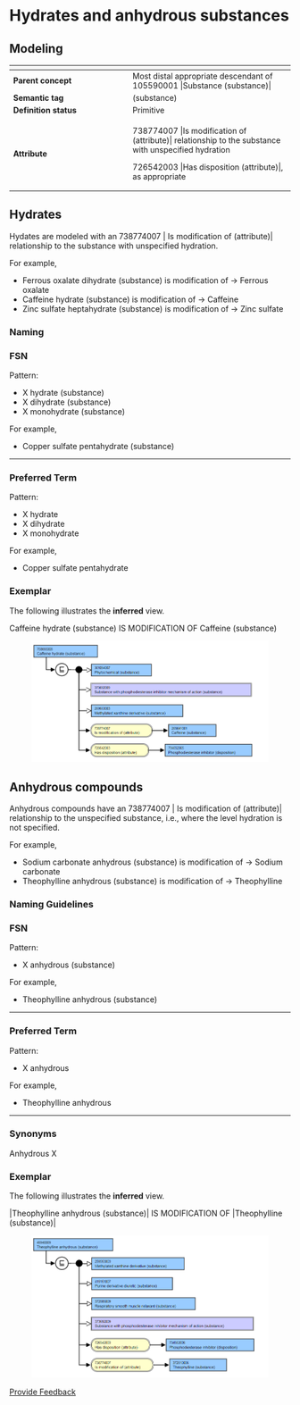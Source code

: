 # Hydrates and anhydrous substances

## Modeling

<table data-header-hidden><thead><tr><th width="199.83203125"></th><th></th></tr></thead><tbody><tr><td><strong>Parent concept</strong></td><td>Most distal appropriate descendant of 105590001 |Substance (substance)|</td></tr><tr><td><strong>Semantic tag</strong></td><td>(substance)</td></tr><tr><td><strong>Definition status</strong></td><td>Primitive</td></tr><tr><td><strong>Attribute</strong></td><td><p>738774007 |Is modification of (attribute)| relationship to the substance with unspecified hydration</p><p>726542003 |Has disposition (attribute)|, as appropriate</p></td></tr></tbody></table>

## Hydrates

Hydates are modeled with an 738774007 | Is modification of (attribute)| relationship to the substance with unspecified hydration.

For example,

* Ferrous oxalate dihydrate (substance) is modification of → Ferrous oxalate
* Caffeine hydrate (substance) is modification of → Caffeine
* Zinc sulfate heptahydrate (substance) is modification of → Zinc sulfate

### Naming&#x20;

### FSN

Pattern:

* X hydrate (substance)
* X dihydrate (substance)
* X monohydrate (substance)

For example,

* Copper sulfate pentahydrate (substance)

***

### Preferred Term

Pattern:

* X hydrate
* X dihydrate
* X monohydrate

For example,

* Copper sulfate pentahydrate

### Exemplar

The following illustrates the **inferred** view.

Caffeine hydrate (substance) IS MODIFICATION OF Caffeine (substance)

<figure><img src="../../../../../../.gitbook/assets/image (145).png" alt=""><figcaption></figcaption></figure>

## Anhydrous compounds

Anhydrous compounds have an 738774007 | Is modification of (attribute)| relationship to the unspecified substance, i.e., where the level hydration is not specified.

For example,

* Sodium carbonate anhydrous (substance) is modification of → Sodium carbonate
* Theophylline anhydrous (substance) is modification of → Theophylline

### Naming Guidelines

### FSN

Pattern:

* X anhydrous (substance)

For example,

* Theophylline anhydrous (substance)

***

### Preferred Term

Pattern:

* X anhydrous

For example,

* Theophylline anhydrous

***

### Synonyms

Anhydrous X

### Exemplar

The following illustrates the **inferred** view.

|Theophylline anhydrous (substance)| IS MODIFICATION OF |Theophylline (substance)|

<figure><img src="../../../../../../.gitbook/assets/image (146).png" alt=""><figcaption></figcaption></figure>

<a href="https://docs.google.com/forms/d/e/1FAIpQLScTmbZIf0UEQwYDkY27EEWBkaiYkHSbR0_9DmFrMLXoQLyL7Q/viewform?usp=pp_url&#x26;entry.1767247133=SCT+Editorial+Guide&#x26;entry.670899847=Hydrates%20and%20anhydrous%20substances" class="button primary">Provide Feedback</a>
